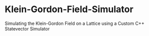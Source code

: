# Klein-Gordon-Field-Simulator
Simulating the Klein-Gordon Field on a Lattice using a Custom C++ Statevector Simulator
